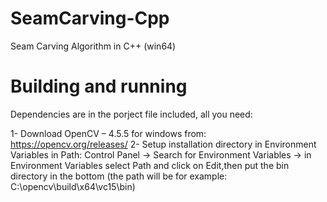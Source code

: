 # SeamCarving-Cpp
 Seam Carving Algorithm in C++ (win64)
 
# Building and running
Dependencies are in the porject file included, all you need:

1- Download OpenCV – 4.5.5 for windows from: https://opencv.org/releases/
2- Setup installation directory in Environment Variables in Path: Control Panel -> Search for Environment Variables -> in Environment Variables select Path and click on Edit,then put the bin directory in the bottom (the path will be for example: C:\opencv\build\x64\vc15\bin)
